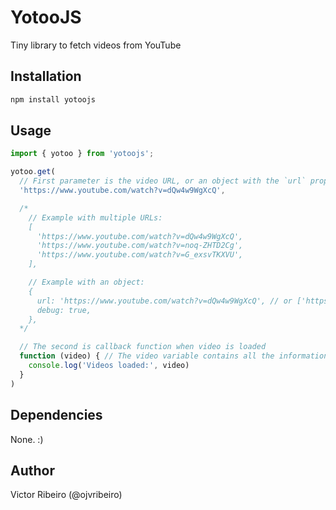 # YotooJS

Tiny library to fetch videos from YouTube

## Installation

```bash
npm install yotoojs
```

## Usage

```js
import { yotoo } from 'yotoojs';

yotoo.get(
  // First parameter is the video URL, or an object with the `url` property or an array of URLs
  'https://www.youtube.com/watch?v=dQw4w9WgXcQ',

  /*
    // Example with multiple URLs:
    [
      'https://www.youtube.com/watch?v=dQw4w9WgXcQ',
      'https://www.youtube.com/watch?v=noq-ZHTD2Cg',
      'https://www.youtube.com/watch?v=G_exsvTKXVU',
    ],

    // Example with an object:
    {
      url: 'https://www.youtube.com/watch?v=dQw4w9WgXcQ', // or ['https://www.youtube.com/watch?v=dQw4w9WgXcQ']
      debug: true,
    },
  */

  // The second is callback function when video is loaded
  function (video) { // The video variable contains all the information about the video
    console.log('Videos loaded:', video)
  }
)
```

## Dependencies

None. :)

## Author

Victor Ribeiro (@ojvribeiro)
